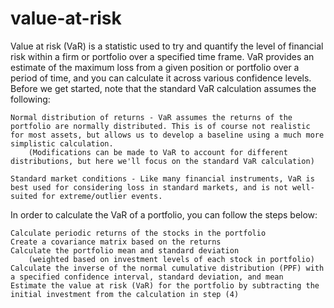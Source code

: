 # value-at-risk
Value at risk (VaR) is a statistic used to try and quantify the level of financial risk within a firm or portfolio over a specified time frame. VaR provides an estimate of the maximum loss from a given position or portfolio over a period of time, and you can calculate it across various confidence levels.
Before we get started, note that the standard VaR calculation assumes the following:

    Normal distribution of returns - VaR assumes the returns of the portfolio are normally distributed. This is of course not realistic for most assets, but allows us to develop a baseline using a much more simplistic calculation.
        (Modifications can be made to VaR to account for different distributions, but here we'll focus on the standard VaR calculation)

    Standard market conditions - Like many financial instruments, VaR is best used for considering loss in standard markets, and is not well-suited for extreme/outlier events.
In order to calculate the VaR of a portfolio, you can follow the steps below:

    Calculate periodic returns of the stocks in the portfolio
    Create a covariance matrix based on the returns
    Calculate the portfolio mean and standard deviation
        (weighted based on investment levels of each stock in portfolio)
    Calculate the inverse of the normal cumulative distribution (PPF) with a specified confidence interval, standard deviation, and mean
    Estimate the value at risk (VaR) for the portfolio by subtracting the initial investment from the calculation in step (4)
